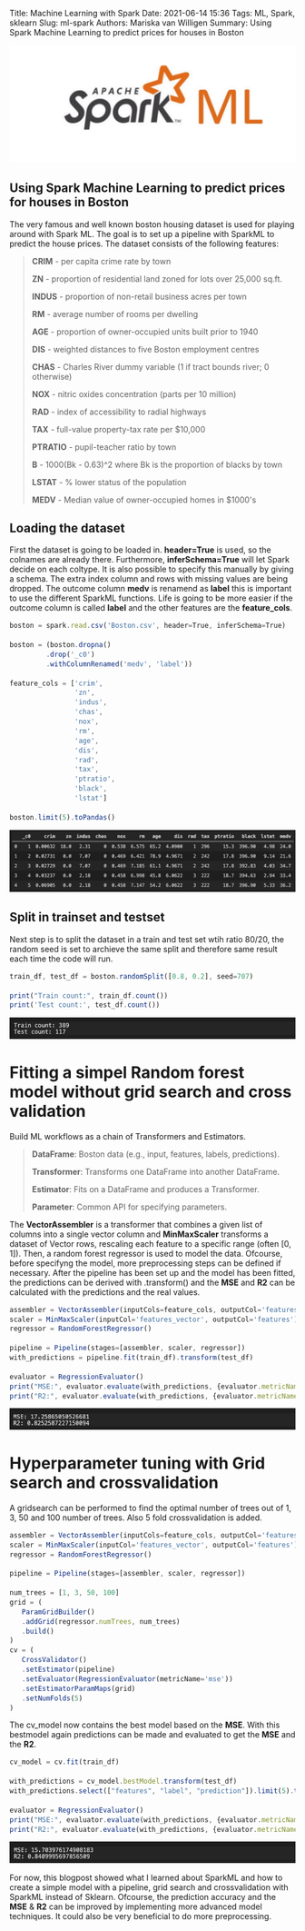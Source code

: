 Title: Machine Learning with Spark
Date: 2021-06-14 15:36
Tags: ML, Spark, sklearn
Slug: ml-spark
Authors: Mariska van Willigen
Summary: Using Spark Machine Learning to predict prices for houses in Boston

![](/images/mlspark/spark.png)
## Using Spark Machine Learning to predict prices for houses in Boston

The very famous and well known boston housing dataset is used for playing around with Spark ML. The goal is to set up a pipeline with SparkML to predict the house prices.
The dataset consists of the following features:

> **CRIM** - per capita crime rate by town
>
> **ZN** - proportion of residential land zoned for lots over 25,000 sq.ft.
>
> **INDUS** - proportion of non-retail business acres per town
>
> **RM** - average number of rooms per dwelling
>
> **AGE** - proportion of owner-occupied units built prior to 1940
>
> **DIS** - weighted distances to five Boston employment centres
>
> **CHAS** - Charles River dummy variable (1 if tract bounds river; 0 otherwise)
>
> **NOX** - nitric oxides concentration (parts per 10 million)
>
> **RAD** - index of accessibility to radial highways
>
> **TAX** - full-value property-tax rate per $10,000
>
> **PTRATIO** - pupil-teacher ratio by town
>
> **B** - 1000(Bk - 0.63)^2 where Bk is the proportion of blacks by town
>
> **LSTAT** - % lower status of the population
>
> **MEDV** - Median value of owner-occupied homes in $1000's


## Loading the dataset
First the dataset is going to be loaded in. **header=True** is used, so the colnames are already there. Furthermore, **inferSchema=True** will let Spark decide on each coltype. It is also possible to specify this manually by giving a schema. The extra index column and rows with missing values are being dropped.
The outcome column **medv** is renamend as **label** this is important to use the different SparkML functions. Life is going to be more easier if the outcome column is called **label** and the other features are the **feature_cols**.
```js
boston = spark.read.csv('Boston.csv', header=True, inferSchema=True)

boston = (boston.dropna()
         .drop('_c0')
         .withColumnRenamed('medv', 'label'))

feature_cols = ['crim',
                'zn',
                'indus',
                'chas',
                'nox',
                'rm',
                'age',
                'dis',
                'rad',
                'tax',
                'ptratio',
                'black',
                'lstat']

boston.limit(5).toPandas()
```
![](/images/mlspark/display.png)


## Split in trainset and testset
Next step is to split the dataset in a train and test set wtih ratio 80/20, the random seed is set to archieve the same split and therefore same result each time the code will run.

```js
train_df, test_df = boston.randomSplit([0.8, 0.2], seed=707)

print("Train count:", train_df.count())
print('Test count:', test_df.count())
```
![](/images/mlspark/counts.png)

# Fitting a simpel Random forest model without grid search and cross validation

Build ML workflows as a chain of Transformers and Estimators.

> **DataFrame**: Boston data (e.g., input, features, labels, predictions).
>
> **Transformer**: Transforms one DataFrame into another DataFrame.
>
> **Estimator**: Fits on a DataFrame and produces a Transformer.
>
> **Parameter**: Common API for specifying parameters.

The **VectorAssembler** is a transformer that combines a given list of columns into a single vector column and **MinMaxScaler** transforms a dataset of Vector rows, rescaling each feature to a specific range (often [0, 1]). Then, a random forest regressor is used to model the data. Ofcourse, before specifyng the model, more preprocessing steps can be defined if necessary.
After the pipeline has been set up and the model has been fitted, the predictions can be derived with .transform() and the **MSE** and **R2** can be calculated with the predictions and the real values.

```js
assembler = VectorAssembler(inputCols=feature_cols, outputCol='features_vector')
scaler = MinMaxScaler(inputCol='features_vector', outputCol='features')
regressor = RandomForestRegressor()

pipeline = Pipeline(stages=[assembler, scaler, regressor])
with_predictions = pipeline.fit(train_df).transform(test_df)

evaluator = RegressionEvaluator()
print("MSE:", evaluator.evaluate(with_predictions, {evaluator.metricName: "mse"}))
print("R2:", evaluator.evaluate(with_predictions, {evaluator.metricName: "r2"}))
```
![](/images/mlspark/withoutgrid.png)

# Hyperparameter tuning with Grid search and crossvalidation
A gridsearch can be performed to find the optimal number of trees out of 1, 3, 50 and 100 number of trees. Also 5 fold crossvalidation is added.
```js
assembler = VectorAssembler(inputCols=feature_cols, outputCol='features_vector')
scaler = MinMaxScaler(inputCol='features_vector', outputCol='features')
regressor = RandomForestRegressor()

pipeline = Pipeline(stages=[assembler, scaler, regressor])

num_trees = [1, 3, 50, 100]
grid = (
   ParamGridBuilder()
   .addGrid(regressor.numTrees, num_trees)
   .build()
)
cv = (
   CrossValidator()
   .setEstimator(pipeline)
   .setEvaluator(RegressionEvaluator(metricName='mse'))
   .setEstimatorParamMaps(grid)
   .setNumFolds(5)
)
```
The cv_model now contains the best model based on the **MSE**. With this bestmodel again predictions can be made and evaluated to get the **MSE** and the **R2**.
```js
cv_model = cv.fit(train_df)

with_predictions = cv_model.bestModel.transform(test_df)
with_predictions.select(["features", "label", "prediction"]).limit(5).toPandas()

evaluator = RegressionEvaluator()
print("MSE:", evaluator.evaluate(with_predictions, {evaluator.metricName: "mse"}))
print("R2:", evaluator.evaluate(with_predictions, {evaluator.metricName: "r2"}))
```
![](/images/mlspark/withgrid.png)

For now, this blogpost showed what I learned about SparkML and how to create a simple model with a pipeline, grid search and crossvalidation with SparkML instead of Sklearn. Ofcourse, the prediction accuracy and the **MSE** & **R2** can be improved by implementing more advanced model techniques. It could also be very beneficial to do more preprocessing. 
